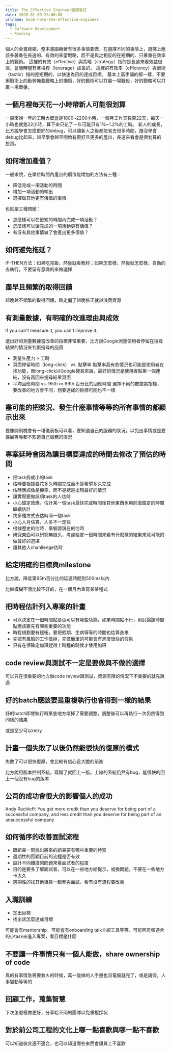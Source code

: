 ```yaml
---
title: The Effective Engineer閱讀筆記
date: 2020-01-09 23:00:08
urlname: book-note-the-effective-engineer
tags:
  - Software Development
  - Reading
---
```


個人的全書總結，整本書圍繞著有很多事情要做，在選擇不同的事情上，選擇上應該多著重在長遠的、有效的來當戰略，而不是與之相反的在短期的、只著重在效率上的戰術。
這裡的有效（effective）與策略（strategy）指的是長遠來看效益很高、會隨時間有著槓桿（leverage）成長的。
這裡的有效率（efficiency）與戰術（tactic）指的是短期的、以快速為目的達成目標。
基本上高手講的都一樣，不要用戰術上的勤勞掩蓋戰略上的懶惰，好的戰術可以打贏一場戰役，好的戰略可以打贏一場戰爭。

<!-- more -->

## 一個月裡每天花一小時帶新人可能很划算

一般來說一年的工時大概會是1800~2200小時，一個月工作天數算22天，每天一小時也就是22小時，算下來只花了一年可能只有1%~1.2%的工時。
新人的成長，比方說學會怎麼更好的debug，可以讓新人之後都能省去很多時間，跟沒學會debug比起來，越早學會越早開始有更好且更多的產出，長遠來看會是很划算的投資。

## 如何增加產值？

一般來說，在單位時間內產出的價值能增加的方法有三種：

* 降低完成一項活動的時間
* 增加一項活動的輸出
* 選擇做其他更有價值的事情

也就是三種問題：

* 怎麼樣可以在更短的時間內完成一項活動？
* 怎麼樣可以讓完成的一項活動更有價值？
* 有沒有其他事情做了會產出更多價值？

## 如何避免拖延？

IF-THEN方法：如果吃完飯，然後就看教材；如果怎麼樣，然後就怎麼樣，自動的去執行，不要留有意識的來做選擇

## 盡早且頻繁的取得回饋

越晚越不頻繁的取得回饋，路走偏了越晚修正就越浪費資源

## 有測量數據，有明確的改進理由與成效

If you can't measure it, you can't improve it.

選出好的測量數據當改善的指標非常重要，比方說Google測量使用者停留在搜尋結果的情況來判斷搜尋的品質

* 測量生產力 > 工時
* 頁面停留時間（long-click） vs. 點擊率
點擊率高有些情況也可能是使用者在找功能，而long-click以Google搜尋來說，最好的情況是使用者點第一個連結，沒有再回來搜尋結果頁面
* 平均回應時間 vs. 95th or 99th 百分比的回應時間
選擇不同的數據當指標，要改善的地方會不同，想要達成的目標可能也不一樣

## 盡可能的把裝況、發生什麼事情等等的所有事情的都顯示出來

要像開飛機會有一堆儀表板可以看，要知道自己的服務的狀況，以免出事情或是要擴展等等都不知道自己服務的情況

## 專案延時會因為讓目標要達成的時間去修改了預估的時間

* 把task拆成小的task
* 估時要根據要花多久時間完成而不是希望多久完成
* 估時應該像是機率，而不是總是出現最好的情況
* 讓實際要做該項task的人估時
* 小心錨定效應，估計某一個task最快完成時間後其他東西也用前面錨定的時間繼續估計
* 找多種方式去估時同一個task
* 小心人月估算，人多不一定快
* 根據歷史的估時，來驗證現在的估時
* 研究東西可以研究無限久，考慮給定一個時間來看有什麼樣的結果來竟可能的做最好的選擇
* 讓其他人chanllenge估時

## 給定明確的目標與milestone

比方說，降低第95th百分比的延遲時間到500ms以內

比較模糊不清比較不好的，在一個月內重寫某某程式

## 把時程估計列入專案的計畫

* 可以決定在一個時間點是否可以有哪些功能，如果時間點不行，則討論該時間點應該要先有哪些重要的功能
* 時程規劃要有緩衝，要把假期、生病等等的時間也估算進來
* 先把有風險的工作做掉，先做簡單的可能會有進度很快的假象
* 只有在很確定加班趕得上時程的時候才使用加班

## code review與測試不一定是要做與不做的選擇

可以只在很重要的地方做code review跟測試，資源有限的情況下不重要的就先跳過

## 好的batch應該要是重複執行也會得到一樣的結果

好的batch即使執行時某些地方壞掉了需要調整，調整後可以再執行一次仍然得到同樣的結果

或是至少可以retry

## 計畫一個失敗了以後仍然能很快的復原的模式

失敗了可以很快復原，會比較有信心且大膽的前進

比方說用版本控制系統，寫錯了就回上一版。上線的系統仍然有bug，能很快的回上一個沒有bug的版本

## 公司的成功會很大的影響個人的成功

Andy Rachleff: You get more credit than you deserve for being part of a successful company, and less credit than you deserve for being part of an unsuccessful company

## 如何循序的改善面試流程

* 跟組員一同找出將來的組員要有哪些重要的特質
* 週期性的回顧目前的流程是否有效
* 設計不同難度的問題來看面試者的程度
* 目的是要多了解面試者，可以在一些地方給提示，或換問題，不要在一些地方卡太久
* 週期性的找其他組員一起參與面試，看有沒有流程要改善

## 入職訓練

* 定出目標
* 找出該怎麼達成目標

可能會有mentorship，可能會有onboarding talk介紹工具等等，可能回有個適合的小task來進入專案，看目標是什麼

## 不要讓一件事情只有一個人能做，share ownership of code

真的有事情急需要救火的時候，萬一能做的人手邊也沒電腦就完了，或是請假，人事變動等等的

## 回顧工作，蒐集智慧

下次怎麼樣做更好，分享給不同的團隊以免重複採坑

## 對於前公司工程的文化上哪一點喜歡與哪一點不喜歡

可以知道彼此適不適合，也可以知道哪些東西會讓員工不喜歡